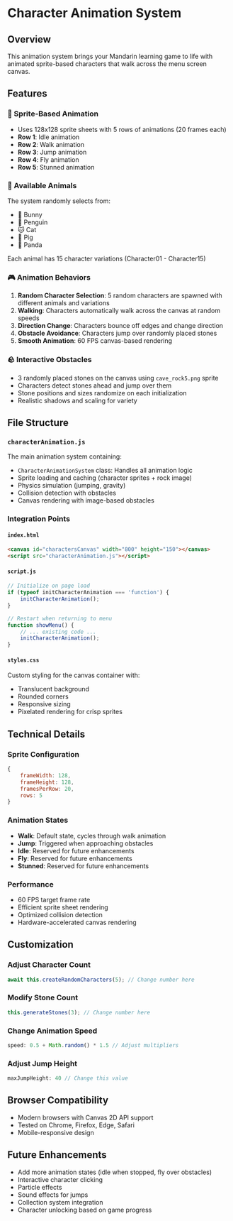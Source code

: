 # Character Animation System

## Overview
This animation system brings your Mandarin learning game to life with animated sprite-based characters that walk across the menu screen canvas.

## Features

### 🎨 Sprite-Based Animation
- Uses 128x128 sprite sheets with 5 rows of animations (20 frames each)
- **Row 1**: Idle animation
- **Row 2**: Walk animation
- **Row 3**: Jump animation
- **Row 4**: Fly animation
- **Row 5**: Stunned animation

### 🐾 Available Animals
The system randomly selects from:
- 🐰 Bunny
- 🐧 Penguin
- 🐱 Cat
- 🐷 Pig
- 🐼 Panda

Each animal has 15 character variations (Character01 - Character15)

### 🎮 Animation Behaviors
1. **Random Character Selection**: 5 random characters are spawned with different animals and variations
2. **Walking**: Characters automatically walk across the canvas at random speeds
3. **Direction Change**: Characters bounce off edges and change direction
4. **Obstacle Avoidance**: Characters jump over randomly placed stones
5. **Smooth Animation**: 60 FPS canvas-based rendering

### 🪨 Interactive Obstacles
- 3 randomly placed stones on the canvas using `cave_rock5.png` sprite
- Characters detect stones ahead and jump over them
- Stone positions and sizes randomize on each initialization
- Realistic shadows and scaling for variety

## File Structure

### `characterAnimation.js`
The main animation system containing:
- `CharacterAnimationSystem` class: Handles all animation logic
- Sprite loading and caching (character sprites + rock image)
- Physics simulation (jumping, gravity)
- Collision detection with obstacles
- Canvas rendering with image-based obstacles

### Integration Points

#### `index.html`
```html
<canvas id="charactersCanvas" width="800" height="150"></canvas>
<script src="characterAnimation.js"></script>
```

#### `script.js`
```javascript
// Initialize on page load
if (typeof initCharacterAnimation === 'function') {
    initCharacterAnimation();
}

// Restart when returning to menu
function showMenu() {
    // ... existing code ...
    initCharacterAnimation();
}
```

#### `styles.css`
Custom styling for the canvas container with:
- Translucent background
- Rounded corners
- Responsive sizing
- Pixelated rendering for crisp sprites

## Technical Details

### Sprite Configuration
```javascript
{
    frameWidth: 128,
    frameHeight: 128,
    framesPerRow: 20,
    rows: 5
}
```

### Animation States
- **Walk**: Default state, cycles through walk animation
- **Jump**: Triggered when approaching obstacles
- **Idle**: Reserved for future enhancements
- **Fly**: Reserved for future enhancements
- **Stunned**: Reserved for future enhancements

### Performance
- 60 FPS target frame rate
- Efficient sprite sheet rendering
- Optimized collision detection
- Hardware-accelerated canvas rendering

## Customization

### Adjust Character Count
```javascript
await this.createRandomCharacters(5); // Change number here
```

### Modify Stone Count
```javascript
this.generateStones(3); // Change number here
```

### Change Animation Speed
```javascript
speed: 0.5 + Math.random() * 1.5 // Adjust multipliers
```

### Adjust Jump Height
```javascript
maxJumpHeight: 40 // Change this value
```

## Browser Compatibility
- Modern browsers with Canvas 2D API support
- Tested on Chrome, Firefox, Edge, Safari
- Mobile-responsive design

## Future Enhancements
- Add more animation states (idle when stopped, fly over obstacles)
- Interactive character clicking
- Particle effects
- Sound effects for jumps
- Collection system integration
- Character unlocking based on game progress

